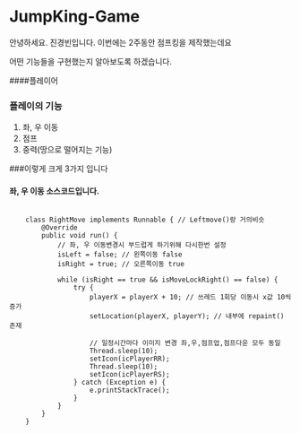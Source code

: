 # JumpKing-Game

안녕하세요. 진경빈입니다.
이번에는 2주동안 점프킹을 제작했는데요

어떤 기능들을 구현했는지 알아보도록 하겠습니다.

####플레이어
### 플레이의 기능
1. 좌, 우 이동
2. 점프
3. 중력(땅으로 떨어지는 기능)

###이렇게 크게 3가지 입니다
#### 좌, 우 이동 소스코드입니다.
```

	class RightMove implements Runnable { // Leftmove()랑 거의비슷
		@Override
		public void run() {
			// 좌, 우 이동변경시 부드럽게 하기위해 다시한번 설정
			isLeft = false; // 왼쪽이동 false
			isRight = true; // 오른쪽이동 true

			while (isRight == true && isMoveLockRight() == false) {
				try {
					playerX = playerX + 10; // 쓰레드 1회당 이동시 x값 10씩증가
					setLocation(playerX, playerY); // 내부에 repaint() 존재

					// 일정시간마다 이미지 변경 좌,우,점프업,점프다운 모두 동일
					Thread.sleep(10);
					setIcon(icPlayerRR);
					Thread.sleep(10);
					setIcon(icPlayerRS);
				} catch (Exception e) {
					e.printStackTrace();
				}
			}
		}
	}
```


